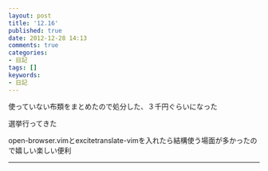 ```yaml
---
layout: post
title: '12.16'
published: true
date: 2012-12-28 14:13
comments: true
categories:
- 日記
tags: []
keywords:
- 日記
---
```

使っていない布類をまとめたので処分した、３千円ぐらいになった

選挙行ってきた

open-browser.vimとexcitetranslate-vimを入れたら結構使う場面が多かったので嬉しい楽しい便利

---

